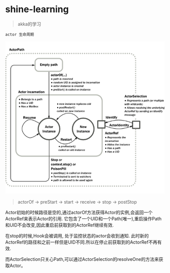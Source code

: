 # shine-learning

> akka的学习

``actor 生命周期``

![actor-生命周期](https://github.com/7le/7le.github.io/raw/master/image/actor.png)

> actorOf -> preStart -> start -> receive -> stop -> postStop

Actor初始的时候路径是空的,通过actorOf方法获得Actor的实例,会返回一个ActorRef来表示Actor的引用.
它包含了一个UID和一个Path(唯一),重启操作Path和UID不会改变,因此重启前获取到的ActorRef继续有效.

在stop的时候,Hook会被调用, 处于监控状态的actor会收到通知.
此时新的ActorRef的路径和之前一样但是UID不同.所以在停止前获取到的ActorRef不再有效.

而ActorSelection只关心Path,可以通过ActorSelection的resolveOne的方法来获取Actor。
